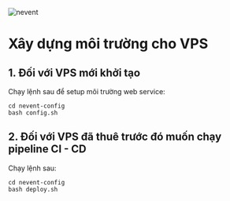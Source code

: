 ![nevent](https://)

# Xây dựng môi trường cho VPS

## 1. Đối với VPS mới khởi tạo

Chạy lệnh sau để setup môi trường web service:

```shell
cd nevent-config
bash config.sh
```

## 2. Đối với VPS đã thuê trước đó muốn chạy pipeline CI - CD

Chạy lệnh sau:

```shell
cd nevent-config
bash deploy.sh
```
